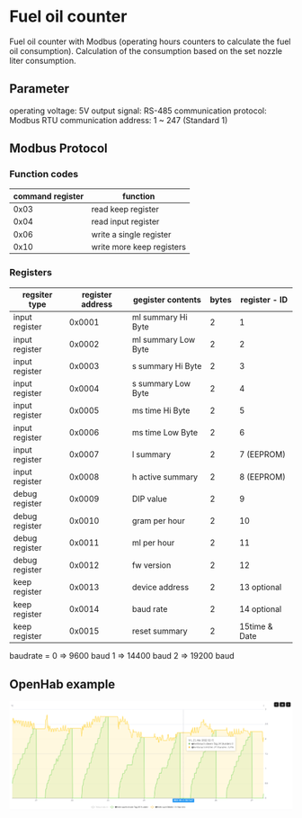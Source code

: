 # Fuel oil counter
Fuel oil counter with Modbus (operating hours counters to calculate the fuel oil consumption).
Calculation of the consumption based on the set nozzle liter consumption.


## Parameter
operating voltage: 5V
output signal: RS-485
communication protocol: Modbus RTU
communication address: 1 ~ 247 (Standard 1)

## Modbus Protocol
### Function codes
        
|command register| function                  |
|----------------|---------------------------|
| 0x03           | read keep register        |
| 0x04           | read input register       |
| 0x06           | write a single register   |
| 0x10           | write more keep registers |

### Registers

|regsiter type   | register address | gegister contents   | bytes | register - ID  |
|----------------|------------------|---------------------|-------|----------------|
| input register | 0x0001           | ml summary Hi Byte  |   2   |  1             | 
| input register | 0x0002           | ml summary Low Byte |   2   |  2             | 
| input register | 0x0003           | s summary Hi Byte   |   2   |  3             | 
| input register | 0x0004           | s summary Low Byte  |   2   |  4             | 
| input register | 0x0005           | ms time   Hi Byte   |   2   |  5             | 
| input register | 0x0006           | ms time   Low Byte  |   2   |  6             |
| input register | 0x0007           | l summary           |   2   |  7 (EEPROM)    |
| input register | 0x0008           | h active summary    |   2   |  8 (EEPROM)    |
| debug register | 0x0009           | DIP value           |   2   |  9             |
| debug register | 0x0010           | gram per hour       |   2   |  10            |
| debug register | 0x0011           | ml per hour         |   2   |  11            |
| debug register | 0x0012           | fw version          |   2   |  12            |
| keep register  | 0x0013           | device address      |   2   |  13 optional   |
| keep register  | 0x0014           | baud rate           |   2   |  14 optional   |
| keep register  | 0x0015           | reset summary       |   2   |  15time & Date |

baudrate = 0 =>  9600 baud
           1 => 14400 baud
           2 => 19200 baud

## OpenHab example

![open_hab_example](gfx/open_hab_example.png)